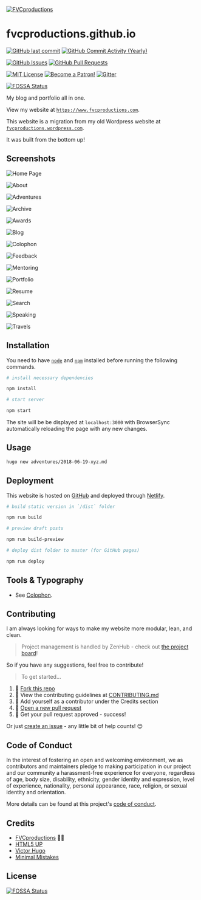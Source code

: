 [![FVCproductions](https://avatars1.githubusercontent.com/u/4284691?v=3&s=200)](http://fvcproductions.com)

# fvcproductions.github.io

[![GitHub last commit](https://img.shields.io/github/last-commit/fvcproductions/fvcproductions.github.io.svg?style=flat-square)](https://github.com/fvcproductions/fvcproductions.github.io/commits/production) [![GitHub Commit Activity (Yearly)](https://img.shields.io/github/commit-activity/y/fvcproductions/fvcproductions.github.io.svg?style=flat-square)](https://github.com/fvcproductions/fvcproductions.github.io/commits/production)

[![GitHub Issues](https://img.shields.io/github/issues/fvcproductions/fvcproductions.github.io.svg?style=flat-square)](https://github.com/fvcproductions/fvcproductions.github.io/issues) [![GitHub Pull Requests](https://img.shields.io/github/issues-pr/fvcproductions/fvcproductions.github.io.svg?style=flat-square)](https://github.com/fvcproductions/fvcproductions.github.io/pulls)

[![MIT License](https://img.shields.io/github/license/fvcproductions/fvcproductions.github.io.svg?style=flat-square)](http://badges.mit-license.org) [![Become a Patron!](https://img.shields.io/badge/Patreon-Become%20a%20Patron!-orange.svg?style=flat-square)](https://www.patreon.com/fvcproductions) [![Gitter](https://img.shields.io/gitter/room/fvcproductions/Lobby.svg?style=flat-square)](https://gitter.im/fvcproductions/Lobby)

[![FOSSA Status](https://app.fossa.io/api/projects/git%2Bgithub.com%2Ffvcproductions%2Ffvcproductions.github.io.svg?type=small)](https://app.fossa.io/projects/git%2Bgithub.com%2Ffvcproductions%2Ffvcproductions.github.io?ref=badge_small)

My blog and portfolio all in one.

View my website at [`https://www.fvcproductions.com`](https://www.fvcproductions.com).

This website is a migration from my old Wordpress website at [`fvcproductions.wordpress.com`](https://fvcproductions.wordpress.com).

It was built from the bottom up!

## Screenshots

![Home Page](https://i.imgur.com/3Za7LEi.png)

![About](https://i.imgur.com/BtjXpdY.jpg)

![Adventures](https://i.imgur.com/3YGgKDz.png)

![Archive](https://i.imgur.com/4IrdLzN.png)

![Awards](https://i.imgur.com/LyglntT.png)

![Blog](https://i.imgur.com/2TtCxEh.png)

![Colophon](https://i.imgur.com/kPvRZj1.png)

![Feedback](https://i.imgur.com/1PPcl3p.png)

![Mentoring](https://i.imgur.com/Kl8AC3x.png)

![Portfolio](https://i.imgur.com/YInR6se.png)

![Resume](https://i.imgur.com/YOprxmD.png)

![Search](https://i.imgur.com/maITwSz.png)

![Speaking](https://i.imgur.com/8Gv5fFW.png)

![Travels](https://i.imgur.com/F4aS0au.png)

## Installation

You need to have [`node`](https://nodejs.org/en/download/) and [`npm`](https://www.npmjs.com/get-npm) installed before running the following commands.

```bash
# install necessary dependencies

npm install

# start server

npm start
```

The site will be be displayed at `localhost:3000` with BrowserSync automatically reloading the page with any new changes.

## Usage

```bash
hugo new adventures/2018-06-19-xyz.md
```

## Deployment

This website is hosted on [GitHub](https://pages.github.com) and deployed through [Netlify](https://www.netlify.com/).

```bash
# build static version in `/dist` folder

npm run build

# preview draft posts

npm run build-preview

# deploy dist folder to master (for GitHub pages)

npm run deploy
```

## Tools & Typography

- See [Colophon](https://www.fvcproductions.com/colophon).

## Contributing

I am always looking for ways to make my website more modular, lean, and clean.

> Project management is handled by ZenHub - check out [the project board](https://github.com/fvcproductions/fvcproductions.github.io#boards?repos=25947059)!

So if you have any suggestions, feel free to contribute!

> To get started...

1.  🍴 [Fork this repo](https://github.com/fvcproductions/fvcproductions.github.io#fork-destination-box)
2.  🔨 View the contributing guidelines at [CONTRIBUTING.md](.github/CONTRIBUTING.md)
3.  👥 Add yourself as a contributor under the Credits section
4.  🔧 [Open a new pull request](https://github.com/fvcproductions/fvcproductions.github.io/compare)
5.  🎉 Get your pull request approved - success!

Or just [create an issue](https://github.com/fvcproductions/fvcproductions.github.io/issues) - any little bit of help counts! 😊

## Code of Conduct

In the interest of fostering an open and welcoming environment, we as contributors and maintainers pledge to making participation in our project and our community a harassment-free experience for everyone, regardless of age, body size, disability, ethnicity, gender identity and expression, level of experience, nationality, personal appearance, race, religion, or sexual identity and orientation.

More details can be found at this project's [code of conduct](.github/CODE_OF_CONDUCT.md).

## Credits

- [FVCproductions](https://github.com/fvcproductions) 🍓🍫
- [HTML5 UP](https://html5up.net/license)
- [Victor Hugo](https://github.com/netlify/victor-hugo)
- [Minimal Mistakes](https://mmistakes.github.io/minimal-mistakes)

## License

[![FOSSA Status](https://app.fossa.io/api/projects/git%2Bhttps%3A%2F%2Fgithub.com%2Ffvcproductions%2Ffvcproductions.github.io.svg?type=large)](https://app.fossa.io/projects/git%2Bhttps%3A%2F%2Fgithub.com%2Ffvcproductions%2Ffvcproductions.github.io?ref=badge_large)
